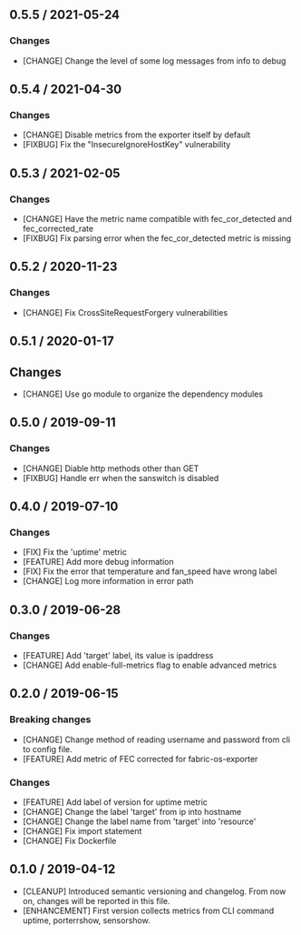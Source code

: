 ## 0.5.5 / 2021-05-24

### Changes

* [CHANGE] Change the level of some log messages from info to debug

## 0.5.4 / 2021-04-30

### Changes

* [CHANGE] Disable metrics from the exporter itself by default
* [FIXBUG] Fix the "InsecureIgnoreHostKey" vulnerability

## 0.5.3 / 2021-02-05

### Changes

* [CHANGE] Have the metric name compatible with fec_cor_detected and fec_corrected_rate
* [FIXBUG] Fix parsing error when the fec_cor_detected metric is missing

## 0.5.2 / 2020-11-23

### Changes

* [CHANGE] Fix CrossSiteRequestForgery vulnerabilities

## 0.5.1 / 2020-01-17

## Changes

* [CHANGE] Use go module to organize the dependency modules

## 0.5.0 / 2019-09-11

### Changes

* [CHANGE] Diable http methods other than GET
* [FIXBUG] Handle err when the sanswitch is disabled

## 0.4.0 / 2019-07-10

### Changes

* [FIX] Fix the 'uptime' metric
* [FEATURE] Add more debug information
* [FIX] Fix the error that temperature and fan_speed have wrong label
* [CHANGE] Log more information in error path

## 0.3.0 / 2019-06-28

### Changes

* [FEATURE] Add 'target' label, its value is ipaddress
* [CHANGE] Add enable-full-metrics flag to enable advanced metrics

## 0.2.0 / 2019-06-15

### **Breaking changes**

* [CHANGE] Change method of reading username and password from cli to config file.
* [FEATURE] Add metric of FEC corrected for fabric-os-exporter

### Changes

* [FEATURE] Add label of version for uptime metric
* [CHANGE] Change the label 'target' from ip into hostname
* [CHANGE] Change the label name from 'target' into 'resource'
* [CHANGE] Fix import statement
* [CHANGE] Fix Dockerfile

## 0.1.0 / 2019-04-12

* [CLEANUP] Introduced semantic versioning and changelog. From now on,
  changes will be reported in this file.
* [ENHANCEMENT] First version collects metrics from CLI command uptime,
  porterrshow, sensorshow.
